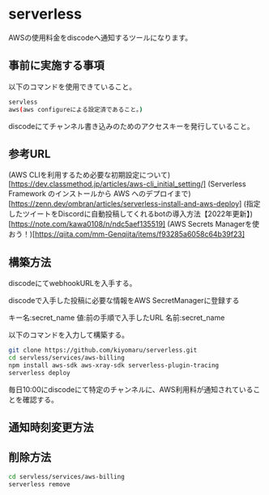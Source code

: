 # serverless

AWSの使用料金をdiscodeへ通知するツールになります。

## 事前に実施する事項

以下のコマンドを使用できていること。

```bash
servless
aws(aws configureによる設定済であること。)
```

discodeにてチャンネル書き込みのためのアクセスキーを発行していること。

## 参考URL

(AWS CLIを利用するため必要な初期設定について)[https://dev.classmethod.jp/articles/aws-cli_initial_setting/]
(Serverless Framework のインストールから AWS へのデプロイまで)[https://zenn.dev/ombran/articles/serverless-install-and-aws-deploy]
(指定したツイートをDiscordに自動投稿してくれるbotの導入方法【2022年更新】)[https://note.com/kawa0108/n/ndc5aef135519]
(AWS Secrets Managerを使おう！)[https://qiita.com/mm-Genqiita/items/f93285a6058c64b39f23]

## 構築方法

discodeにてwebhookURLを入手する。

discodeで入手した投稿に必要な情報をAWS SecretManagerに登録する

キー名:secret_name
値:前の手順で入手したURL
名前:secret_name

以下のコマンドを入力して構築する。

```bash
git clone https://github.com/kiyomaru/serverless.git
cd servless/services/aws-billing
npm install aws-sdk aws-xray-sdk serverless-plugin-tracing
serverless deploy
```

毎日10:00にdiscodeにて特定のチャンネルに、AWS利用料が通知されていることを確認する。

## 通知時刻変更方法

## 削除方法

```bash
cd servless/services/aws-billing
serverless remove
```
